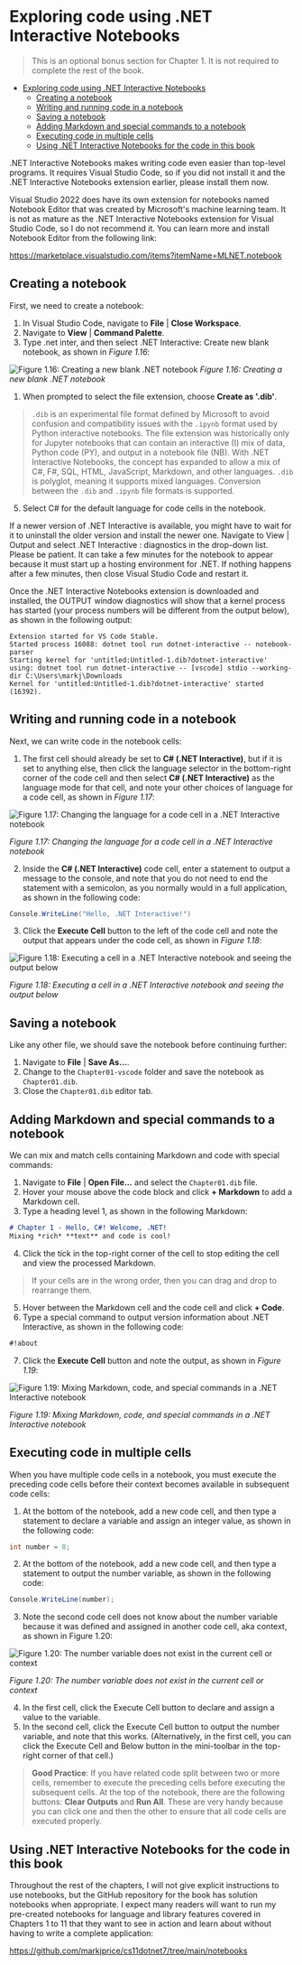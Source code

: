 # Exploring code using .NET Interactive Notebooks

> This is an optional bonus section for Chapter 1. It is not required to complete the rest of the book.

- [Exploring code using .NET Interactive Notebooks](#exploring-code-using-net-interactive-notebooks)
  - [Creating a notebook](#creating-a-notebook)
  - [Writing and running code in a notebook](#writing-and-running-code-in-a-notebook)
  - [Saving a notebook](#saving-a-notebook)
  - [Adding Markdown and special commands to a notebook](#adding-markdown-and-special-commands-to-a-notebook)
  - [Executing code in multiple cells](#executing-code-in-multiple-cells)
  - [Using .NET Interactive Notebooks for the code in this book](#using-net-interactive-notebooks-for-the-code-in-this-book)

.NET Interactive Notebooks makes writing code even easier than top-level programs. It requires Visual Studio Code, so if you did not install it and the .NET Interactive Notebooks extension earlier, please install them now.

Visual Studio 2022 does have its own extension for notebooks named Notebook Editor that was created by Microsoft's machine learning team. It is not as mature as the .NET Interactive Notebooks extension for Visual Studio Code, so I do not recommend it. You can learn more and install Notebook Editor from the following link:

https://marketplace.visualstudio.com/items?itemName=MLNET.notebook

## Creating a notebook
First, we need to create a notebook:
1. In Visual Studio Code, navigate to **File** | **Close Workspace**.
2. Navigate to **View** | **Command Palette**.
3. Type .net inter, and then select .NET Interactive: Create new blank notebook, as shown in *Figure 1.16*:
   
![Figure 1.16: Creating a new blank .NET notebook](images/B18856_01_16.png)
*Figure 1.16: Creating a new blank .NET notebook*

1. When prompted to select the file extension, choose **Create as '.dib'**.

> `.dib` is an experimental file format defined by Microsoft to avoid confusion and compatibility issues with the `.ipynb` format used by Python interactive notebooks. The file extension was historically only for Jupyter notebooks that can contain an interactive (I) mix of data, Python code (PY), and output in a notebook file (NB). With .NET Interactive Notebooks, the concept has expanded to allow a mix of C#, F#, SQL, HTML, JavaScript, Markdown, and other languages. `.dib` is polyglot, meaning it supports mixed languages. Conversion between the `.dib` and `.ipynb` file formats is supported.

5. Select C# for the default language for code cells in the notebook.

If a newer version of .NET Interactive is available, you might have to wait for it to uninstall the older version and install the newer one. Navigate to View | Output and select .NET Interactive : diagnostics in the drop-down list. Please be patient. It can take a few minutes for the notebook to appear because it must start up a hosting environment for .NET. If nothing happens after a few minutes, then close Visual Studio Code and restart it.

Once the .NET Interactive Notebooks extension is downloaded and installed, the OUTPUT window diagnostics will show that a kernel process has started (your process numbers will be different from the output below), as shown in the following output:
```
Extension started for VS Code Stable.
Started process 16088: dotnet tool run dotnet-interactive -- notebook-parser
Starting kernel for 'untitled:Untitled-1.dib?dotnet-interactive' using: dotnet tool run dotnet-interactive -- [vscode] stdio --working-dir C:\Users\markj\Downloads
Kernel for 'untitled:Untitled-1.dib?dotnet-interactive' started (16392).
```

## Writing and running code in a notebook

Next, we can write code in the notebook cells:

1. The first cell should already be set to **C# (.NET Interactive)**, but if it is set to anything else, then click the language selector in the bottom-right corner of the code cell and then select **C# (.NET Interactive)** as the language mode for that cell, and note your other choices of language for a code cell, as shown in *Figure 1.17*:

![Figure 1.17: Changing the language for a code cell in a .NET Interactive notebook](images/B18856_01_17.png)
 
*Figure 1.17: Changing the language for a code cell in a .NET Interactive notebook*

2. Inside the **C# (.NET Interactive)** code cell, enter a statement to output a message to the console, and note that you do not need to end the statement with a semicolon, as you normally would in a full application, as shown in the following code:

```cs
Console.WriteLine("Hello, .NET Interactive!")
```

3. Click the **Execute Cell** button to the left of the code cell and note the output that appears under the code cell, as shown in *Figure 1.18*:

![Figure 1.18: Executing a cell in a .NET Interactive notebook and seeing the output below](images/B18856_01_18.png)

*Figure 1.18: Executing a cell in a .NET Interactive notebook and seeing the output below*

## Saving a notebook

Like any other file, we should save the notebook before continuing further:

1. Navigate to **File** | **Save As…**.
2. Change to the `Chapter01-vscode` folder and save the notebook as `Chapter01.dib`.
3. Close the `Chapter01.dib` editor tab.

## Adding Markdown and special commands to a notebook

We can mix and match cells containing Markdown and code with special commands:

1. Navigate to **File** | **Open File…** and select the `Chapter01.dib` file.
2. Hover your mouse above the code block and click **+ Markdown** to add a Markdown cell.
3. Type a heading level 1, as shown in the following Markdown:
```md
# Chapter 1 - Hello, C#! Welcome, .NET!
Mixing *rich* **text** and code is cool!
```
4. Click the tick in the top-right corner of the cell to stop editing the cell and view the processed Markdown.

> If your cells are in the wrong order, then you can drag and drop to rearrange them.

5. Hover between the Markdown cell and the code cell and click **+ Code**.
6. Type a special command to output version information about .NET Interactive, as shown in the following code:
```md
#!about
```
7. Click the **Execute Cell** button and note the output, as shown in *Figure 1.19*:
 
![Figure 1.19: Mixing Markdown, code, and special commands in a .NET Interactive notebook](images/B18856_01_19.png)

*Figure 1.19: Mixing Markdown, code, and special commands in a .NET Interactive notebook*

## Executing code in multiple cells

When you have multiple code cells in a notebook, you must execute the preceding code cells before their context becomes available in subsequent code cells:

1. At the bottom of the notebook, add a new code cell, and then type a statement to declare a variable and assign an integer value, as shown in the following code:
```cs
int number = 8;
```
2. At the bottom of the notebook, add a new code cell, and then type a statement to output the number variable, as shown in the following code:
```cs
Console.WriteLine(number);
```
3. Note the second code cell does not know about the number variable because it was defined and assigned in another code cell, aka context, as shown in Figure 1.20:

![Figure 1.20: The number variable does not exist in the current cell or context](images/B18856_01_20.png)

*Figure 1.20: The number variable does not exist in the current cell or context*

4. In the first cell, click the Execute Cell button to declare and assign a value to the variable.
5. In the second cell, click the Execute Cell button to output the number variable, and note that this works. (Alternatively, in the first cell, you can click the Execute Cell and Below button in the mini-toolbar in the top-right corner of that cell.)

> **Good Practice**: If you have related code split between two or more cells, remember to execute the preceding cells before executing the subsequent cells. At the top of the notebook, there are the following buttons: **Clear Outputs** and **Run All**. These are very handy because you can click one and then the other to ensure that all code cells are executed properly.

## Using .NET Interactive Notebooks for the code in this book

Throughout the rest of the chapters, I will not give explicit instructions to use notebooks, but the GitHub repository for the book has solution notebooks when appropriate. I expect many readers will want to run my pre-created notebooks for language and library features covered in Chapters 1 to 11 that they want to see in action and learn about without having to write a complete application:

https://github.com/markjprice/cs11dotnet7/tree/main/notebooks
